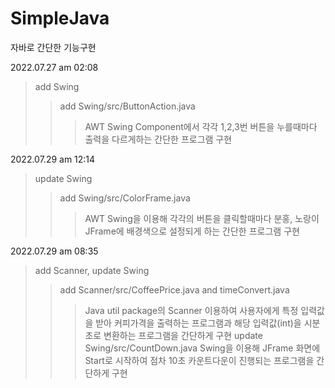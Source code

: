 # SimpleJava
자바로 간단한 기능구현  

2022.07.27 am 02:08
>add Swing 
>>add Swing/src/ButtonAction.java  
>>>AWT Swing Component에서 각각 1,2,3번 버튼을 누를때마다 출력을 다르게하는 간단한 프로그램 구현  


2022.07.29 am 12:14
>update Swing
>>add Swing/src/ColorFrame.java
>>>AWT Swing을 이용해 각각의 버튼을 클릭할때마다 분홍, 노랑이 JFrame에 배경색으로 설정되게 하는 간단한 프로그램 구현

2022.07.29 am 08:35
>add Scanner, update Swing
>>add Scanner/src/CoffeePrice.java and timeConvert.java
>>>Java util package의 Scanner 이용하여 사용자에게 특정 입력값을 받아 커피가격을 출력하는 프로그램과 해당 입력값(int)을 시분초로 변환하는 프로그램을 간단하게 구현
>>update Swing/src/CountDown.java
>>>Swing을 이용해 JFrame 화면에 Start로 시작하여 점차 10초 카운트다운이 진행되는 프로그램을 간단하게 구현
